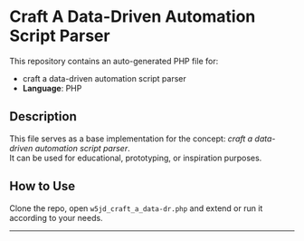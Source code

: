 # Craft A Data-Driven Automation Script Parser

This repository contains an auto-generated PHP file for:

- craft a data-driven automation script parser
- **Language**: PHP

## Description

This file serves as a base implementation for the concept: *craft a data-driven automation script parser*.  
It can be used for educational, prototyping, or inspiration purposes.

## How to Use

Clone the repo, open `w5jd_craft_a_data-dr.php` and extend or run it according to your needs.

---


